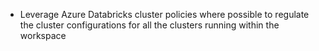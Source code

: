 - Leverage Azure Databricks cluster policies where possible to regulate the cluster configurations for all the clusters running within the workspace
